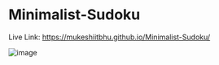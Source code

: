 # Minimalist-Sudoku
Live Link: https://mukeshiitbhu.github.io/Minimalist-Sudoku/



![image](https://user-images.githubusercontent.com/87181424/205233298-b9667a2e-6c64-425a-86ed-baa15339744b.png)
